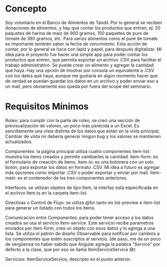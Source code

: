 # Concepto
Soy voluntario en el Banco de Alimentos de Tandil. Por lo general se reciben donaciones de alimentos, y hay que contar los productos que entran, ej: 20 paquetes de harina de maiz de 900 gramos, 150 paquetes de pure de tomate de 360 gramos, etc. Para varios alimentos como el puré de tomate es importante también saber la fecha de vencimiento. Esta acción de contar, por lo general se hace con lapiz y papel, para después digitalizar.
Mi idea para el proyecto fue hacer una simple app para poder contar los productos que entren, que permita exportar un archivo .CSV para facilitar el trabajo administrativo. Se puede crear un alimento y agregar la cantidad que haya. Hay una opción de mostrar por consola un equivalente a .CSV con los datos que haya, aunque me gustaría en algún momento hacer que de verdad se puedan guardar los datos en un archivo y poder enviar eso a un mail, pero obviamente eso queda por fuera del scope del seminario.

# Requisitos Mínimos
Ruteo: para cumplir con la parte de ruteo, se creó una sección de previsualización de valores, un poco más parecida a un Excel. Es sencillamente una vista distinta de los datos que están en la vista principal. Cambiar de vista no debería generar ningún bug y los valores se mantienen actualizados.

Componentes: la página principal utiliza cuatro componentes
  item-list: muestra los items creados y permite cambiarles la cantidad.
  item-form: es el formulario de creación de items.
  item-io: es una botonera con un solo botón, para exportar los datos en formato .CSV. Mi idea a futuro es agregar más opciones como importar .CSV o poder exportar y enviar por mail.
  item-main: es el contenedor de los tres componentes anteriores.

Interfaces: se utilizan objetos de tipo Item, la interfaz está especificada en el archivo Item.ts en la carpeta item-list.

Directivas o Control de Flujo: se utiliza @for tanto en list-preview e item-list para generar un listado con todos los items.

Comunicación entre Componentes: para poder tener acceso a los datos creados se usa el servicio item-service. Este servicio recibe parametros enviados por item-form, crea un objeto con esos datos y lo agrega a una lista. Se utiliza el patrón de diseño Observable para notificar por cambios a los componentes que estén suscriptos al servicio. (de paso, me da un poco de vergüenza no haber sabido que Angular agrega la palabra "Service" por defecto a la clase, que por eso se llama ItemServiceService 😅)

Servicios: ItemServiceService, descripto en el punto anterior.
